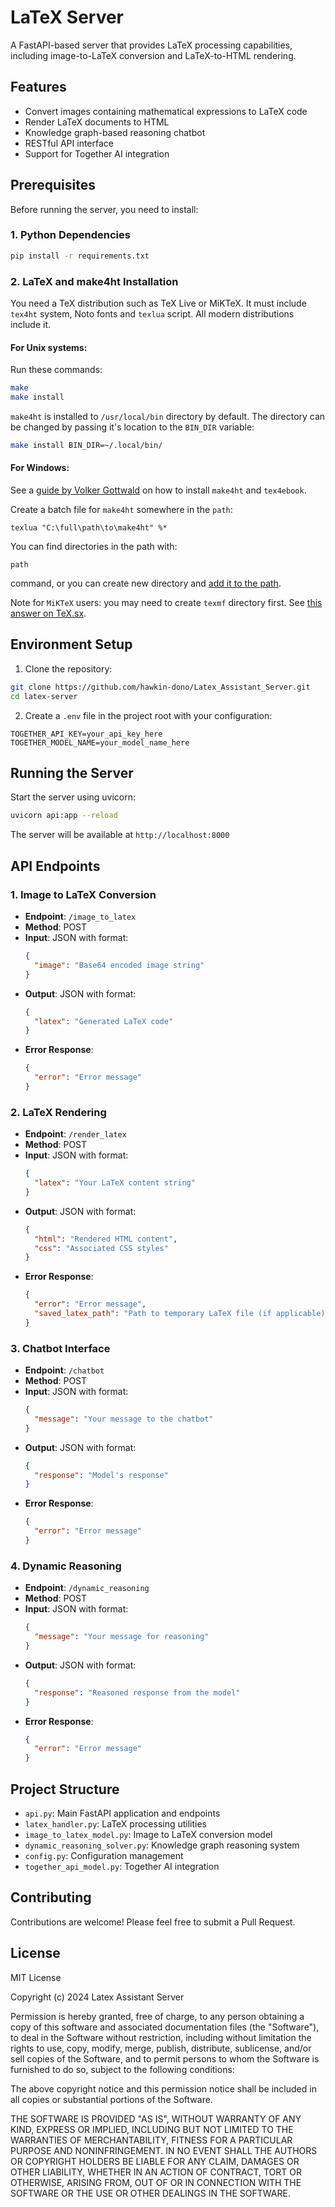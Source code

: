 # LaTeX Server

A FastAPI-based server that provides LaTeX processing capabilities, including image-to-LaTeX conversion and LaTeX-to-HTML rendering.

## Features

- Convert images containing mathematical expressions to LaTeX code
- Render LaTeX documents to HTML
- Knowledge graph-based reasoning chatbot
- RESTful API interface
- Support for Together AI integration

## Prerequisites

Before running the server, you need to install:

### 1. Python Dependencies

```bash
pip install -r requirements.txt
```

### 2. LaTeX and make4ht Installation

You need a TeX distribution such as TeX Live or MiKTeX. It must include `tex4ht` system, Noto fonts and `texlua` script. All modern distributions include it.

#### For Unix systems:
Run these commands:
```bash
make
make install
```

`make4ht` is installed to `/usr/local/bin` directory by default. The directory can be changed by passing it's location to the `BIN_DIR` variable:

```bash
make install BIN_DIR=~/.local/bin/
```

#### For Windows:
See a [guide by Volker Gottwald](https://d800fotos.wordpress.com/2015/01/19/create-e-books-from-latex-tex-files-ebook-aus-latex-tex-dateien-erstellen/) on how to install `make4ht` and `tex4ebook`. 

Create a batch file for `make4ht` somewhere in the `path`:
```batch
texlua "C:\full\path\to\make4ht" %*
```

You can find directories in the path with:
```batch
path
```
command, or you can create new directory and [add it to the path](http://stackoverflow.com/questions/9546324/adding-directory-to-path-environment-variable-in-windows).

Note for `MiKTeX` users: you may need to create `texmf` directory first. See [this answer on TeX.sx](http://tex.stackexchange.com/questions/69483/create-a-local-texmf-tree-in-miktex).

## Environment Setup

1. Clone the repository:
```bash
git clone https://github.com/hawkin-dono/Latex_Assistant_Server.git
cd latex-server
```

2. Create a `.env` file in the project root with your configuration:
```env
TOGETHER_API_KEY=your_api_key_here
TOGETHER_MODEL_NAME=your_model_name_here
```

## Running the Server

Start the server using uvicorn:

```bash
uvicorn api:app --reload
```

The server will be available at `http://localhost:8000`

## API Endpoints

### 1. Image to LaTeX Conversion
- **Endpoint**: `/image_to_latex`
- **Method**: POST
- **Input**: JSON with format:
  ```json
  {
    "image": "Base64 encoded image string"
  }
  ```
- **Output**: JSON with format:
  ```json
  {
    "latex": "Generated LaTeX code"
  }
  ```
- **Error Response**:
  ```json
  {
    "error": "Error message"
  }
  ```

### 2. LaTeX Rendering
- **Endpoint**: `/render_latex`
- **Method**: POST
- **Input**: JSON with format:
  ```json
  {
    "latex": "Your LaTeX content string"
  }
  ```
- **Output**: JSON with format:
  ```json
  {
    "html": "Rendered HTML content",
    "css": "Associated CSS styles"
  }
  ```
- **Error Response**: 
  ```json
  {
    "error": "Error message",
    "saved_latex_path": "Path to temporary LaTeX file (if applicable)"
  }
  ```

### 3. Chatbot Interface
- **Endpoint**: `/chatbot`
- **Method**: POST
- **Input**: JSON with format:
  ```json
  {
    "message": "Your message to the chatbot"
  }
  ```
- **Output**: JSON with format:
  ```json
  {
    "response": "Model's response"
  }
  ```
- **Error Response**:
  ```json
  {
    "error": "Error message"
  }
  ```

### 4. Dynamic Reasoning
- **Endpoint**: `/dynamic_reasoning`
- **Method**: POST
- **Input**: JSON with format:
  ```json
  {
    "message": "Your message for reasoning"
  }
  ```
- **Output**: JSON with format:
  ```json
  {
    "response": "Reasoned response from the model"
  }
  ```
- **Error Response**:
  ```json
  {
    "error": "Error message"
  }
  ```

## Project Structure

- `api.py`: Main FastAPI application and endpoints
- `latex_handler.py`: LaTeX processing utilities
- `image_to_latex_model.py`: Image to LaTeX conversion model
- `dynamic_reasoning_solver.py`: Knowledge graph reasoning system
- `config.py`: Configuration management
- `together_api_model.py`: Together AI integration

## Contributing

Contributions are welcome! Please feel free to submit a Pull Request.

## License

MIT License

Copyright (c) 2024 Latex Assistant Server

Permission is hereby granted, free of charge, to any person obtaining a copy
of this software and associated documentation files (the "Software"), to deal
in the Software without restriction, including without limitation the rights
to use, copy, modify, merge, publish, distribute, sublicense, and/or sell
copies of the Software, and to permit persons to whom the Software is
furnished to do so, subject to the following conditions:

The above copyright notice and this permission notice shall be included in all
copies or substantial portions of the Software.

THE SOFTWARE IS PROVIDED "AS IS", WITHOUT WARRANTY OF ANY KIND, EXPRESS OR
IMPLIED, INCLUDING BUT NOT LIMITED TO THE WARRANTIES OF MERCHANTABILITY,
FITNESS FOR A PARTICULAR PURPOSE AND NONINFRINGEMENT. IN NO EVENT SHALL THE
AUTHORS OR COPYRIGHT HOLDERS BE LIABLE FOR ANY CLAIM, DAMAGES OR OTHER
LIABILITY, WHETHER IN AN ACTION OF CONTRACT, TORT OR OTHERWISE, ARISING FROM,
OUT OF OR IN CONNECTION WITH THE SOFTWARE OR THE USE OR OTHER DEALINGS IN THE
SOFTWARE. 
